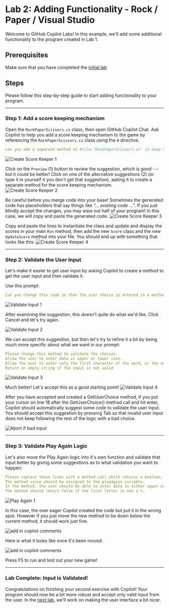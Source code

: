 # Lab 2: Adding Functionality - Rock / Paper / Visual Studio

Welcome to GitHub Copilot Labs! In this example, we'll add some additional functionality to the program created in Lab 1.

## Prerequisites

Make sure that you have completed the [initial lab](../RPS-Lab-1/README.md)

## Steps

Please follow this step-by-step guide to start adding functionality to your program.

---

### Step 1: Add a score keeping mechanism

Open the `RockPaperScissors.cs` class, then open GitHub Copilot Chat.  Ask Copilot to help you add a score keeping mechanism to the game by referencing the `RockPaperScissors.cs` class using the `#` directive.

``` yaml
can you add a separate method to #file:'RockPaperScissors.cs' to keep score and display the score at the end of each round?
```

![Create Score Keeper 1](images/RPS_210.png)

Click on the `Preview` (1) button to review the suggestion, which is good --- but it could be better!  Click on one of the alternative suggestions (2) (or type it in yourself it you don't get that suggestion), asking it to create a separate method for the score keeping mechanism.
![Create Score Keeper 2](images/RPS_220.png)

Be careful before you merge code into your base!  Sometimes the generated code has placeholders that say things like *"... existing code ..."*.  If you just blindly accept the changes, you may wipe out half of your program!  In this case, we will copy and paste the generated code.
![Create Score Keeper 3](images/RPS_230.png)

Copy and paste the lines to instantiate the class and update and display the scores in your main `Run` method, then add the new `Score` class and the new `UpdateScore` method into your file.  You should end up with something that looks like this:
![Create Score Keeper 4](images/RPS_240.png)

---

### Step 2: Validate the User Input

Let's make it easier to get user input by asking Copilot to create a method to get the user input and then validate it.


Use this prompt:

``` yaml
Can you change this code so that the user choice is entered in a method called GetUserChoice?
```

![Validate Input 1](images/RPS_250.png)

After examining the suggestion, this doesn't quite do what we'd like.  Click Cancel and let's try again.  

![Validate Input 2](images/RPS_260.png)

We can accept this suggestion, but then let's try to refine it a bit by being much more specific about what we want in our prompt:

``` yaml
Please change this method to validate the choices.  
Allow the user to enter data in upper or lower case.  
Allow the user to enter only the first character of the word, or the entire word.
Return an empty string if the input is not valid
```

![Validate Input 3](images/RPS_270.png)

Much better!  Let's accept this as a good starting point!
![Validate Input 4](images/RPS_280.png)

After you have accepted and created a GetUserChoice method, if you put your cursor on line 18 after the GetUserChoice() method call and hit enter, Copilot should automatically suggest some code to validate the user input.  You should accept this suggestion by pressing Tab so that invalid user input does not keep following the rest of the logic with a bad choice.

![Abort if bad input](images/RPS_282.png)

---

### Step 3: Validate Play Again Logic

Let's also move the Play Again logic into it's own function and validate that input better by giving some suggestions as to what validation you want to happen:

``` yaml
Please replace these lines with a method call which returns a boolean.
The method value should be assigned to the playAgain variable.  
In the method, the user should be able to enter data in either upper or lower case.
The method should return false if the first letter is not a Y.
```

![Play Again 1](images/RPS_290.png)

In this case, the over eager Copilot created the code but put it in the wrong spot. However if you just move the new method to be down below the current method, it should work just fine.

![add in copilot comments](images/RPS_291.png)

Here is what it looks like once it's been moved:

![add in copilot comments](images/RPS_292.png)

Press F5 to run and test out your new game!

---

### Lab Complete: Input is Validated!

Congratulations on finishing your second exercise with Copilot!  Your program should now be a bit more robust and accept only valid input from the user. In the [next lab](../RPS-Lab-3/README.md), we'll work on making the user interface a bit nicer.
